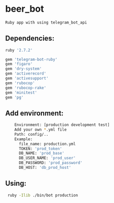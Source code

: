 # beer_bot
```sh
Ruby app with using telegram_bot_api 
```

## Dependencies:
```sh
ruby '2.7.2'

gem 'telegram-bot-ruby'
gem 'figaro'
gem 'dry-system'
gem 'activerecord'
gem 'activesupport'
gem 'rubocop'
gem 'rubocop-rake'
gem 'minitest'
gem 'pg'
```
## Add environment:
```sh
    Environment: [production development test]
    Add your own *.yml file 
    Path: config/..
    Example: 
      file_name: production.yml
      TOKEN: 'prod_token'
      DB_NAME: 'prod_base'
      DB_USER_NAME: 'prod_user'
      DB_PASSWORD: 'prod_password'
      DB_HOST: 'db_prod_host'
```
## Using:
```sh
 ruby -Ilib ./bin/bot production
```